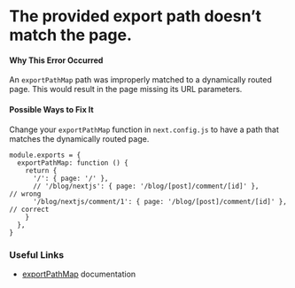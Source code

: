 # The provided export path doesn’t match the page.

#### Why This Error Occurred

An `exportPathMap` path was improperly matched to a dynamically routed page. This would result in the page missing its URL parameters.

#### Possible Ways to Fix It

Change your `exportPathMap` function in `next.config.js` to have a path that matches the dynamically routed page.

    module.exports = {
      exportPathMap: function () {
        return {
          '/': { page: '/' },
          // '/blog/nextjs': { page: '/blog/[post]/comment/[id]' },        // wrong
          '/blog/nextjs/comment/1': { page: '/blog/[post]/comment/[id]' }, // correct
        }
      },
    }

### Useful Links

- [exportPathMap](https://nextjs.org/docs/api-reference/next.config.js/exportPathMap) documentation
